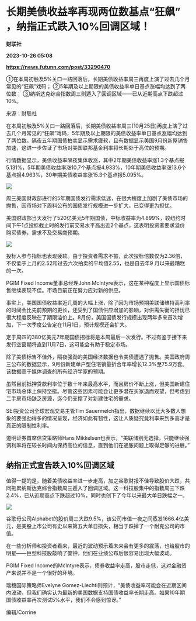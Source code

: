 # 长期美债收益率再现两位数基点“狂飙” ，纳指正式跌入10%回调区域！
**财联社**

**2023-10-26 05:08**

**https://news.futunn.com/post/33290470**

①在本周初触及5%关口一路回落后，长期美债收益率周三再度上演了过去几个月常见的“狂飙”戏码； ②5年期及以上期限的美债收益率单日基点涨幅均达到了两位数； ③纳斯达克综合指数周三则遁入了回调区域——已从近期高点下跌超过10%。

来源：财联社

在本周初触及5%关口一路回落后，长期美债收益率周三(10月25日)再度上演了过去几个月常见的“狂飙”戏码，5年期及以上期限的美债收益率单日基点涨幅均达到了两位数。隔夜五年期国债拍卖显示需求疲软，且有数据显示美国9月份新屋销售加速，这进一步佐证了市场对美国联邦基金利率将长期处于高位的预期。

行情数据显示，美债收益率隔夜集体收涨，其中2年期美债收益率涨1.3个基点报5.131%，5年期美债收益率涨10.7个基点报4.933%，10年期美债收益率涨13.6个基点报4.963%，30年期美债收益率涨15.3个基点报5.095%。

![](https://postimg.futunn.com/16982827858786157588408.jpeg)

周三美国财政部进行的5年期国债发行需求低迷，在很大程度上加剧了美债市场的抛售，因市场对下周料公布的国债发行规模进一步扩大，已变得更为担忧。

美国财政部当天发行了520亿美元5年期国债，中标收益率为4.899%，较纽约时间下午1点投标截止时的发行前交易水平高出近2个基点，这表明投资者要求溢价购买债券，需求不及交易商预期。

![](https://postimg.futunn.com/16982827858836185519807.jpeg)

投标人参与指标也表现疲软。由于投资者需求不振，此次投标倍数仅为2.36倍，不仅低于上月的2.52和过去六次拍卖的平均值2.55，也是自去年9 月以来最糟糕的一次。

PGIM Fixed Income董事总经理John McIntyre表示，这在某种程度上显示国债标售继续表现不佳。市场目前正在努力应对新的供应。

事实上，美国国债收益率近几周的大幅上涨，除了因为市场预期美联储维持高利率的时间会比先前预期的更长，还受到了国债供应增加的影响，对供需失衡的担忧已很大程度反映在了期限溢价上。8月份，美国国债发行规模出现两年多来首次增加，下一次季度公告定在11月1日，预计规模还会扩大。

定于周四的380亿美元7年期国债招标将是本周最后一次发行。不过有鉴于接下来发行空窗期将直到11月7日，这可能会有助于稳定市场。

除了美债标售不佳外，隔夜强劲的美国经济数据也令美债遭遇了抛售。美国政府周三公布的数据显示，9月份新建单户型住宅销量折合年率增长12.3%至75.9万套。该数据高于媒体调查的所有经济学家的预期。

虽然目前抵押贷款利率位于数十年来最高水平，而且房价不断上涨，但美国新建住宅市场总体上保持坚挺。尽管这些因素可能会让更多潜在买家退而观望，但考虑到二手房市场缺乏房源，迄今仍支撑了对新建住宅的需求。

SEI投资公司全球宏观交易主管Tim Sauermelch指出，数据继续以比大多数人想象的要强劲得多的情况呈现，经济如此有韧性，这让人质疑究竟利率来到多高才是真正的限制性利率。

道明证券首席信贷策略师Hans Mikkelsen也表示，“美联储别无选择，只能继续强调利率将在较长时间内保持高位的信息，直到他们在通胀问题上取得足够的进展。”

纳指正式宣告跌入10%回调区域
---------------

值得一提的是，随着美债收益率进一步走高，加之谷歌财报不佳导致股价大跌，共同拖累纳斯达克综合指数周三遁入了回调区域。这一科技股集中的指数周三下跌2.4%，已从近期高点下跌超过10%，同时也创下了今年以来最大单日跌幅之一。

![](https://postimg.futunn.com/16982828192601614884419.png)

谷歌母公司Alphabet的股价周三大跌9.5%，该公司市值一夜之间蒸发1666.4亿美元，是美股上市公司有史以来第五大单日损失，相当于跌掉了一个耐克公司的市值。

在一些分析师和投资者看来，最近的波动预示着未来会有更多的震荡，也给股市的明星——巨型科技股敲响了警钟，他们在业绩公布后很容易出现大幅波动。

PGIM Fixed Income的McIntyre表示，债券收益率走高，股市走低，这对金融资产来说并不是一个很好的环境。

瑞穗国际策略师Evelyne Gomez-Liechti则预计，“美债收益率可能会在近期区间内波动，但我们确实认为最新的美国数据支持国债收益率长期走高。如果10年期国债收益率再次测试5%水平，我们不会感到惊讶。”

编辑/Corrine